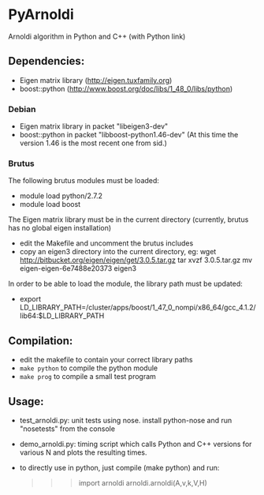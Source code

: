 # PyArnoldi

Arnoldi algorithm in Python and C++ (with Python link)

## Dependencies:

 * Eigen matrix library (http://eigen.tuxfamily.org)
 * boost::python (http://www.boost.org/doc/libs/1_48_0/libs/python)

### Debian

 * Eigen matrix library in packet "libeigen3-dev"
 * boost::python in packet "libboost-python1.46-dev"
   (At this time the version 1.46 is the most recent one from sid.)

### Brutus
The following brutus modules must be loaded:

 * module load python/2.7.2
 * module load boost

The Eigen matrix library must be in the current directory (currently, brutus has no global eigen installation)
 * edit the Makefile and uncomment the brutus includes
 * copy an eigen3 directory into the current directory, eg:
   wget http://bitbucket.org/eigen/eigen/get/3.0.5.tar.gz
   tar xvzf 3.0.5.tar.gz
   mv eigen-eigen-6e7488e20373 eigen3

In order to be able to load the module, the library path must be updated:

 * export LD_LIBRARY_PATH=/cluster/apps/boost/1_47_0_nompi/x86_64/gcc_4.1.2/lib64:$LD_LIBRARY_PATH


## Compilation:

 * edit the makefile to contain your correct library paths
 * `make python` to compile the python module
 * `make prog` to compile a small test program

## Usage:

 * test_arnoldi.py: unit tests using nose.
   install python-nose and run "nosetests" from the console
 * demo_arnoldi.py: timing script which calls Python and C++ versions
   for various N and plots the resulting times.
 * to directly use in python, just compile (make python) and run:

   >>> import arnoldi
   >>> arnoldi.arnoldi(A,v,k,V,H)


